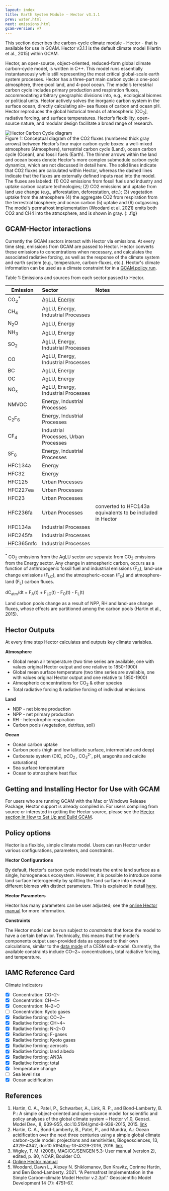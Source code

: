 ```yaml
---
layout: index
title: Earth System Module – Hector v3.1.1	
prev: water.html
next: emissions.html
gcam-version: v7
---
```


This section describes the carbon-cycle climate module - Hector - that is available for use in GCAM. Hector v3.1.1 is the default climate model (Hartin et al., 2015) within GCAM.

Hector, an open-source, object-oriented, reduced-form global climate carbon-cycle model, is written in C++. This model runs essentially instantaneously while still representing the most critical global-scale earth system processes. Hector has a three-part main carbon cycle: a one-pool atmosphere, three-pool land, and 4-pool ocean. The model’s terrestrial carbon cycle includes primary production and respiration fluxes, accommodating arbitrary geographic divisions into, e.g., ecological biomes or political units. Hector actively solves the inorganic carbon system in the surface ocean, directly calculating air– sea fluxes of carbon and ocean pH. Hector reproduces the global historical trends of atmospheric [CO<sub>2</sub>], radiative forcing, and surface temperatures. Hector’s flexibility, open-source nature, and modular design facilitate a broad range of research. 

![Hector Carbon Cycle diagram](gcam-figs/hector_box_model.png)<br/>
Figure 1: Conceptual diagram of the CO2 fluxes (numbered thick gray arrows) between Hector’s four major carbon cycle boxes: a well-mixed atmosphere (Atmosphere), terrestrial carbon cycle (Land), ocean carbon cycle (Ocean), and fossil fuels (Earth). The thinner arrows within the land and ocean boxes denote Hector's more complex submodule carbon cycle dynamics, which are not discussed in detail here. The solid lines indicate that CO2 fluxes are calculated within Hector, whereas the dashed lines indicate that the fluxes are externally defined inputs read into the model. The fluxes are labeled: (1) CO2 emissions from fossil fuels and industry and uptake carbon capture technologies; (2) CO2 emissions and uptake from land use change (e.g., afforestation, deforestation, etc.); (3) vegetation uptake from the atmosphere (4) the aggregate CO2 from respiration from the terrestrial biosphere; and ocean carbon (5) uptake and (6) outgassing. The model’s permafrost implementation (Woodard et al. 2021) emits both CO2 and CH4 into the atmosphere, and is shown in gray.
{: .fig}


## GCAM-Hector interactions
Currently the GCAM sectors interact with Hector via emissions.  At every time step, emissions from GCAM are passed to Hector. Hector converts these emissions to concentrations when necessary, and calculates the associated radiative forcing, as well as the response of the climate system and earth system (e.g., temperature, carbon-fluxes, etc.). Hector's climate information can be used as a climate constraint for in a [GCAM policy run](policies.html).

Table 1: Emissions and sources from each sector passed to Hector.  


| Emission| Sector  | Notes |
| ---|:----| :------ |
| CO<sub>2</sub><sup>*</sup>| [AgLU](aglu.html), [Energy](energy.html)  | |
| CH<sub>4</sub> | AgLU, Energy, Industrial Processes    | |
| N<sub>2</sub>O | AgLU, Energy    | |
| NH<sub>3</sub> | AgLU, Energy  |  |
| SO<sub>2</sub> | AgLU, Energy, Industrial Processes    | |
| CO | AgLU, Energy, Industrial Processes    |         |
| BC | AgLU, Energy    | |
| OC | AgLU, Energy    ||
| NO<sub>x</sub>  | AgLU, Energy, Industrial Processes    | |
| NMVOC | Energy, Industrial Processes | |
| C<sub>2</sub>F<sub>6</sub>| Energy, Industrial Processes | |
| CF<sub>4</sub> |Industrial Processes, Urban Processes | |
| SF<sub>6</sub> |Energy, Industrial Processes | |
| HFC134a| Energy| |
| HFC32| Energy| |
| HFC125| Urban Processes | |
| HFC227ea| Urban Processes | |
| HFC23| Urban Processes | |
| HFC236fa| Urban Processes | converted to HFC143a equivalents to be included in  Hector |
| HFC134a | Industrial Processes | |
| HFC245fa| Industrial Processes | |
| HFC365mfc| Industrial Processes | |

<sup>*</sup> CO<sub>2</sub> emissions from the AgLU sector are separate from CO<sub>2</sub> emissions from the Energy sector. Any change in atmospheric carbon, occurs as a function of anthropogenic fossil fuel and industrial emissions (F<sub>A</sub>), land-use change emissions (F<sub>LC</sub>), and the atmospheric-ocean (F<sub>O</sub>) and atmosphere-land (F<sub>L</sub>) carbon fluxes. 

dC<sub>atm</sub>/dt = F<sub>A</sub>(t) + F<sub>LC</sub>(t) - F<sub>O</sub>(t) - F<sub>L</sub>(t)

Land carbon pools change as a result of NPP, RH and land-use change fluxes, whose effects are partitioned among the carbon pools (Hartin et al., 2015).

## Hector Outputs
At every time step Hector calculates and outputs key climate variables.  

**Atmosphere**

* Global mean air temperature (two time series are available, one with values original Hector output and one relative to 1850-1900)
* Global mean surface temperature (two time series are available, one with values original Hector output and one relative to 1850-1900)
* Atmospheric concentrations for CO<sub>2</sub> & other species 
* Total radiative forcing & radiative forcing of individual emissions

**Land**

* NBP - net biome production
* NPP - net primary production
* RH - heterotrophic respiration
* Carbon pools (vegetation, detritus, soil)

**Ocean** 

* Ocean carbon uptake
* Carbon pools (high and low latitude surface, intermediate and deep)
* Carbonate system (DIC, pCO<sub>2 </sub>, CO<sub>3</sub><sup>2-</sup>, pH, aragonite and calcite 
	saturations)
* Sea surface temperature
* Ocean to atmosphere heat flux
	

## Getting and Installing Hector for Use with GCAM
For users who are running GCAM with the Mac or Windows Release Package, Hector support is already compiled in.  For users compiling from source or interested in getting the Hector source, please see the [Hector section in How to Set Up and Build GCAM](gcam-build.html#3-compiling-hector).

## Policy options

Hector is a flexible, simple climate model. Users can run Hector under various configurations, parameters, and constraints. 

**Hector Configurations** 

By default, Hector's carbon cycle model treats the entire land surface as a single, homogeneous ecosystem. However, it is possible to introduce some land surface heterogeneity by splitting the land surface into several different biomes with distinct parameters. This is explained in detail [here](https://jgcri.github.io/hector/articles/multiple-biomes.html).


**Hector Parameters** 

Hector has many parameters can be user adjusted; see the [online Hector manual](https://jgcri.github.io/hector/) for more information. 

**Constraints** 

The Hector model can be run subject to *constraints* that force the model to have a certain behavior. Technically, this means that the model's components output user-provided data as opposed to their own calculations, similar to the [data mode](http://www.cesm.ucar.edu/models/cesm1.0/cesm/cesm_doc_1_0_4/x42.html) of a CESM sub-model. Currently, the available constraints include CO~2~ concentrations, total radiative forcing, and temperature. 

## IAMC Reference Card

Climate indicators

  * [X] Concentration: CO~2~
  * [X] Concentration: CH~4~
  * [X] Concentration: N~2~O
  * [ ] Concentration: Kyoto gases
  * [X] Radiative forcing: CO~2~
  * [X] Radiative forcing: CH~4~
  * [X] Radiative forcing: N~2~O
  * [X] Radiative forcing: F-gases
  * [X] Radiative forcing: Kyoto gases
  * [X] Radiative forcing: aerosols
  * [X] Radiative forcing: land albedo
  * [X] Radiative forcing: AN3A
  * [X] Radiative forcing: total
  * [X] Temperature change
  * [ ] Sea level rise
  * [X] Ocean acidification

## References
1. Hartin, C. A., Patel, P., Schwarber, A., Link, R. P., and
   Bond-Lamberty, B. P.: A simple object-oriented and open-source
   model for scientific and policy analyses of the global climate
   system – Hector v1.0, Geosci. Model Dev., 8, 939-955,
   doi:10.5194/gmd-8-939-2015, 2015. [link](http://www.geosci-model-dev.net/8/939/2015/)  
2. Hartin, C. A., Bond-Lamberty, B., Patel, P., and Mundra, A.: Ocean
   acidification over the next three centuries using a simple global
   climate carbon-cycle model: projections and sensitivities,
   Biogeosciences, 13, 4329-4342,
   doi:10.5194/bg-13-4329-2016, 2016. [link](http://www.biogeosciences.net/13/4329/2016/bg-13-4329-2016.html)  
3. Wigley, T. M. (2008), MAGICC/SENGEN 5.3: User manual (version 2),
   edited, p. 80, NCAR, Boulder CO.  
4. [Online Hector manual](https://jgcri.github.io/hector/)
5. Woodard, Dawn L., Alexey N. Shiklomanov, Ben Kravitz, Corinne Hartin, and Ben Bond-Lamberty. 2021. “A Permafrost Implementation in the Simple Carbon–climate Model Hector v.2.3pf.” Geoscientific Model Development 14 (7): 4751–67.

